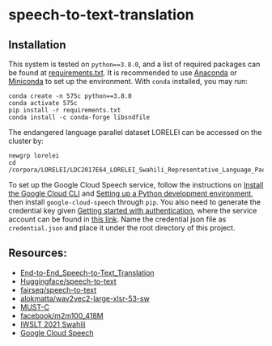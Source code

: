 # speech-to-text-translation

## Installation
This system is tested on `python==3.8.0`, and a list of required packages can be found at [requirements.txt](https://github.com/Syarotto/hyperpartisan_news_dection/blob/main/requirements.txt). It is recommended to use [Anaconda](https://docs.anaconda.com/anaconda/install/index.html) or [Miniconda](https://docs.conda.io/en/latest/miniconda.html) to set up the environment. With `conda` installed, you may run: 

```
conda create -n 575c python==3.8.0
conda activate 575c
pip install -r requirements.txt
conda install -c conda-forge libsndfile
```

The endangered language parallel dataset LORELEI can be accessed on the cluster by:
```
newgrp lorelei
cd /corpora/LORELEI/LDC2017E64_LORELEI_Swahili_Representative_Language_Pack_Translation_Annotation_Grammar_Lexicon_and_Tools_V1.0
```
To set up the Google Cloud Speech service, follow the instructions on [Install the Google Cloud CLI](https://cloud.google.com/sdk/docs/install-sdk#linux) and [Setting up a Python development environment](https://cloud.google.com/python/docs/setup#linux), then install `google-cloud-speech` through `pip`. You also need to generate the credential key given [Getting started with authentication](https://cloud.google.com/docs/authentication/getting-started), where the service account can be found in [this link](console.cloud.google.com/iam-admin/serviceaccounts). Name the credential json file as `credential.json` and place it under the root directory of this project. 

## Resources:
- [End-to-End_Speech-to-Text_Translation](https://github.com/Shivam0712/End-to-End_Speech-to-Text_Translation)
- [Huggingface/speech-to-text](https://huggingface.co/docs/transformers/model_doc/speech_to_text)
- [fairseq/speech-to-text](https://github.com/facebookresearch/fairseq/tree/main/examples/speech_to_text)
- [alokmatta/wav2vec2-large-xlsr-53-sw](https://huggingface.co/alokmatta/wav2vec2-large-xlsr-53-sw)
- [MUST-C](https://ict.fbk.eu/must-c-releases/)
- [facebook/m2m100_418M](https://huggingface.co/facebook/m2m100_418M)
- [IWSLT 2021 Swahili](https://iwslt.org/2021/low-resource)
- [Google Cloud Speech](https://cloud.google.com/speech-to-text)